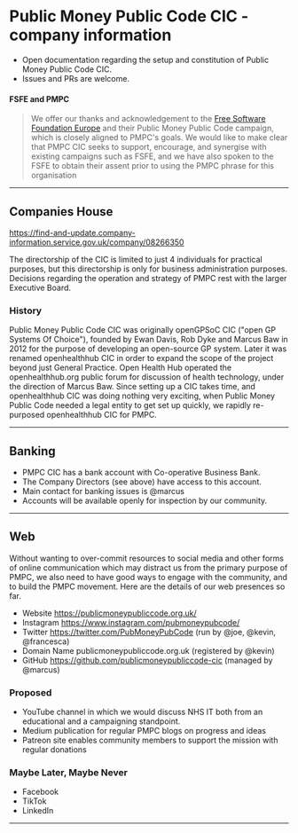 # Public Money Public Code CIC - company information

* Open documentation regarding the setup and constitution of Public Money Public Code CIC.
* Issues and PRs are welcome.

#### FSFE and PMPC
> We offer our thanks and acknowledgement to the [Free Software Foundation Europe](https://publiccode.eu/) and their Public Money Public Code campaign, which is closely aligned to PMPC's goals. We would like to make clear that PMPC CIC seeks to support, encourage, and synergise with existing campaigns such as FSFE, and we have also spoken to the FSFE to obtain their assent prior to using the PMPC phrase for this organisation

-----

## Companies House
https://find-and-update.company-information.service.gov.uk/company/08266350

The directorship of the CIC is limited to just 4 individuals for practical purposes, but this directorship is only for business administration purposes. Decisions regarding the operation and strategy of PMPC rest with the larger Executive Board.

### History
Public Money Public Code CIC was originally openGPSoC CIC ("open GP Systems Of Choice"), founded by Ewan Davis, Rob Dyke and Marcus Baw in 2012 for the purpose of developing an open-source GP system. Later it was renamed openhealthhub CIC in order to expand the scope of the project beyond just General Practice. Open Health Hub operated the openhealthhub.org public forum for discussion of health technology, under the direction of Marcus Baw. Since setting up a CIC takes time, and openhealthhub CIC was doing nothing very exciting, when Public Money Public Code needed a legal entity to get set up quickly, we rapidly re-purposed openhealthhub CIC for PMPC.

-----

## Banking
* PMPC CIC has a bank account with Co-operative Business Bank.
* The Company Directors (see above) have access to this account.
* Main contact for banking issues is @marcus
* Accounts will be available openly for inspection by our community.

-----

## Web
Without wanting to over-commit resources to social media and other forms of online communication which may distract us from the primary purpose of PMPC, we also need to have good ways to engage with the community, and to build the PMPC movement. Here are the details of our web presences so far.

* Website https://publicmoneypubliccode.org.uk/
* Instagram https://www.instagram.com/pubmoneypubcode/
* Twitter https://twitter.com/PubMoneyPubCode (run by @joe, @kevin, @francesca)
* Domain Name publicmoneypubliccode.org.uk (registered by @kevin)
* GitHub https://github.com/publicmoneypubliccode-cic (managed by @marcus)

### Proposed
* YouTube channel in which we would discuss NHS IT both from an educational and a campaigning standpoint.
* Medium publication for regular PMPC blogs on progress and ideas
* Patreon site enables community members to support the mission with regular donations

### Maybe Later, Maybe Never
* Facebook
* TikTok
* LinkedIn

-----
